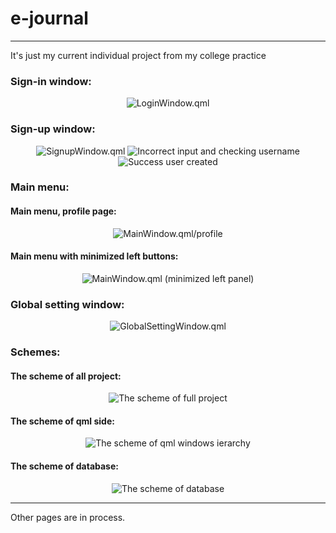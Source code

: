 # e-journal
***
It's just my current individual project from my college practice

### Sign-in window:

<p align="center">
  <img src="Screenshots/AuthPage.jpeg" alt="LoginWindow.qml"/>
</p>

### Sign-up window:

<p align="center">
  <img src="Screenshots/SignupWindow.jpg" alt="SignupWindow.qml"/>
  <img src="Screenshots/SignupWindowIncorrectData.jpg" alt="Incorrect input and checking username">
  <img src="Screenshots/SignupWindowUserCreated.jpg" alt="Success user created">
</p>

### Main menu:

#### Main menu, profile page:
<p align="center">
  <img src="Screenshots/MainWindow_Profile.jpeg" alt="MainWindow.qml/profile" />
</p>

#### Main menu with minimized left buttons:
<p align="center">
  <img src="Screenshots/MinimizeLeftPanel.jpeg" alt="MainWindow.qml (minimized left panel)"/>
</p>

### Global setting window:
<p align="center">
  <img src="Screenshots/GlobalSettingWindow.jpg" alt="GlobalSettingWindow.qml"/>
</p>

### Schemes:
#### The scheme of all project:
<p align="center">
  <img src="Screenshots/All system.svg" alt="The scheme of full project"/>
</p>

#### The scheme of qml side:
<p align="center">
  <img src="Screenshots/Front-End.svg" alt="The scheme of qml windows ierarchy"/>
</p>

#### The scheme of database:
<p align="center">
  <img src="Screenshots/e_journal_db_view.jpeg" alt="The scheme of database"/>
</p>


***

Other pages are in process.
